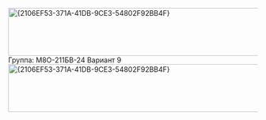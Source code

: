 <img width="964" height="97" alt="{2106EF53-371A-41DB-9CE3-54802F92BB4F}" src="https://github.com/user-attachments/assets/5feaa51d-956b-4643-8c93-13383bb7943b" />Группа: М8О-211БВ-24
Вариант 9
<img width="964" height="97" alt="{2106EF53-371A-41DB-9CE3-54802F92BB4F}" src="https://github.com/user-attachments/assets/c08333ea-f023-4e2b-9459-39fafe09c7aa" />
